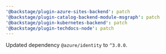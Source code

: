 ```yaml
---
'@backstage/plugin-azure-sites-backend': patch
'@backstage/plugin-catalog-backend-module-msgraph': patch
'@backstage/plugin-kubernetes-backend': patch
'@backstage/plugin-techdocs-node': patch
---
```


Updated dependency `@azure/identity` to `^3.0.0`.
